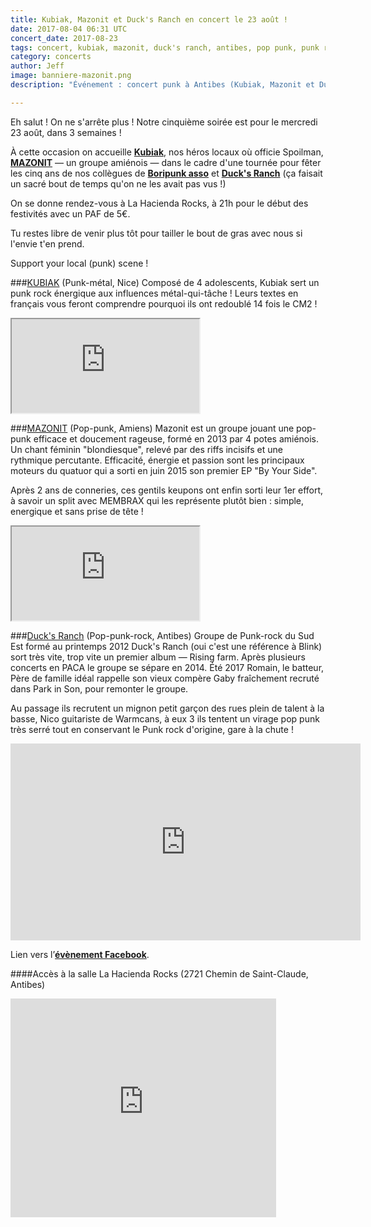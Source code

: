 ```yaml
---
title: Kubiak, Mazonit et Duck's Ranch en concert le 23 août !
date: 2017-08-04 06:31 UTC
concert_date: 2017-08-23
tags: concert, kubiak, mazonit, duck's ranch, antibes, pop punk, punk rock
category: concerts
author: Jeff
image: banniere-mazonit.png
description: "Événement : concert punk à Antibes (Kubiak, Mazonit et Duck's Ranch) le 23 août / 5€"

---
```


Eh salut ! On ne s'arrête plus ! Notre cinquième soirée est pour le mercredi 23 août, dans 3 semaines !

À cette occasion on accueille [**Kubiak**](https://www.facebook.com/kubiaklegroupe), nos héros locaux où officie Spoilman, [**MAZONIT**](https://www.facebook.com/MAZONIT/) — un groupe amiénois — dans le cadre d'une tournée pour fêter les cinq ans de nos collègues de [**Boripunk asso**](https://www.facebook.com/boripunkasso/) et [**Duck's Ranch**](https://www.facebook.com/Ducksranch/) (ça faisait un sacré bout de temps qu'on ne les avait pas vus !)

On se donne rendez-vous à La Hacienda Rocks, à 21h pour le début des festivités avec un PAF de 5€.

Tu restes libre de venir plus tôt pour tailler le bout de gras avec nous si l'envie t'en prend.

Support your local (punk) scene !


###[KUBIAK](https://www.facebook.com/kubiaklegroupe) (Punk-métal, Nice)
Composé de 4 adolescents, Kubiak sert un punk rock énergique aux influences métal-qui-tâche ! Leurs textes en français vous feront comprendre pourquoi ils ont redoublé 14 fois le CM2 !
<iframe class="bandcamp-large" src="https://bandcamp.com/EmbeddedPlayer/album=2374811186/size=large/bgcol=333333/linkcol=0f91ff/tracklist=false/artwork=small/transparent=true/" seamless><a href="https://kubiak.bandcamp.com/album/pizzapocalypse">Pizzapocalypse by Kubiak</a></iframe>
<br/>

###[MAZONIT](https://www.facebook.com/MAZONIT/) (Pop-punk, Amiens)
Mazonit est un groupe jouant une pop-punk efficace et doucement rageuse, formé en 2013 par 4 potes amiénois. Un chant féminin "blondiesque", relevé par des riffs incisifs et une rythmique percutante. Efficacité, énergie et passion sont les principaux moteurs du quatuor qui a sorti en juin 2015 son premier EP "By Your Side".

Après 2 ans de conneries, ces gentils keupons ont enfin sorti leur 1er effort, à savoir un split avec MEMBRAX qui les représente plutôt bien : simple, energique et sans prise de tête !
<iframe class='bandcamp-large' src="https://bandcamp.com/EmbeddedPlayer/album=1772362070/size=large/bgcol=333333/linkcol=0f91ff/tracklist=false/artwork=small/transparent=true/" seamless><a href="https://mazonitpoppunk.bandcamp.com/album/by-your-side">By Your Side by MAZONIT</a></iframe>

###[Duck's Ranch](https://www.facebook.com/Ducksranch/) (Pop-punk-rock, Antibes)
Groupe de Punk-rock du Sud Est formé au printemps 2012 Duck's Ranch (oui c'est une référence à Blink) sort très vite, trop vite un premier album — Rising farm. Après plusieurs concerts en PACA le groupe se sépare en 2014. Été 2017 Romain, le batteur, Père de famille idéal rappelle son vieux compère Gaby fraîchement recruté dans Park in Son, pour remonter le groupe.

Au passage ils recrutent un mignon petit garçon des rues plein de talent à la basse, Nico guitariste de Warmcans, à eux 3 ils tentent un virage pop punk très serré tout en conservant le Punk rock d'origine, gare à la chute !
<br/>
<iframe width="560" height="315" src="https://www.youtube-nocookie.com/embed/EoMS9c9KbnY" frameborder="0" allowfullscreen></iframe>
<br/>

Lien vers l’[**évènement Facebook**](https://www.facebook.com/events/113342315992655/).


####Accès à la salle
La Hacienda Rocks (2721 Chemin de Saint-Claude, Antibes)

<iframe width="425" height="350" frameborder="0" scrolling="no" marginheight="0" marginwidth="0" src="https://www.openstreetmap.org/export/embed.html?bbox=7.085484266281129%2C43.60144943492461%2C7.089024782180787%2C43.60322664382881&amp;layer=mapnik&amp;marker=43.602338045939184%2C7.087254524230957" class="openstreetmap"></iframe>
